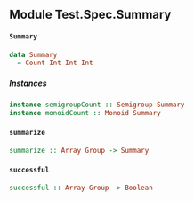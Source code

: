 ## Module Test.Spec.Summary

#### `Summary`

``` purescript
data Summary
  = Count Int Int Int
```

##### Instances
``` purescript
instance semigroupCount :: Semigroup Summary
instance monoidCount :: Monoid Summary
```

#### `summarize`

``` purescript
summarize :: Array Group -> Summary
```

#### `successful`

``` purescript
successful :: Array Group -> Boolean
```


